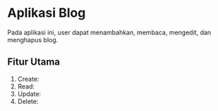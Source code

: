 # Aplikasi Blog
Pada aplikasi ini, user dapat menambahkan, membaca, mengedit, dan menghapus blog.

## Fitur Utama
1. Create: 
2. Read: 
3. Update: 
4. Delete: 
